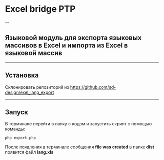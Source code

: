 # Excel bridge PTP
--

## Языковой модуль для экспорта языковых массивов в Excel и импорта из Excel в языковой массив

---
## Установка
Склонировать репозиторий из https://github.com/sd-design/exel_lang_export

---
## Запуск
В терминале перейти в папку с кодом и запустить скрипт с помощью команды:
```
php export.php
```
После появления в терминале сообщения **file was created** в папке **dist** появится файл **lang.xls**
